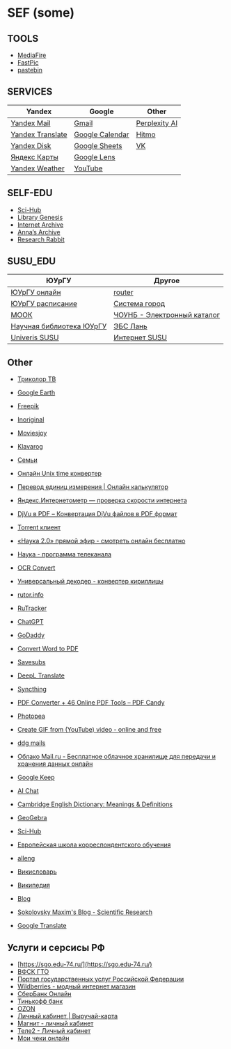 # SEF (some)

## TOOLS

- [MediaFire](https://app.mediafire.com/myfiles)
- [FastPic](https://new.fastpic.org/)
- [pastebin](https://pastebin.com/)

## SERVICES

| Yandex | Google | Other |
|---|---|---|
| [Yandex Mail](https://mail.yandex.com/) | [Gmail](https://mail.google.com/) | [Perplexity AI](https://www.perplexity.ai/) |
| [Yandex Translate](https://translate.yandex.com/) | [Google Calendar](https://calendar.google.com/calendar) | [Hitmo](https://rus.hitmotop.com/) |
| [Yandex Disk](https://disk.yandex.com/client/disk) | [Google Sheets](https://docs.google.com/spreadsheets/u/0/) | [VK](https://vk.com/im) |
| [Яндекс Карты](https://yandex.ru/maps/) | [Google Lens](https://lens.google.com/) |  |
| [Yandex Weather](https://yandex.ru/pogoda/) | [YouTube](https://www.youtube.com/) |  |

## SELF-EDU

- [Sci-Hub](https://sci-hub.se/)
- [Library Genesis](https://libgen.rs/)
- [Internet Archive](https://archive.org/)
- [Anna’s Archive](https://annas-archive.se/)
- [Research Rabbit](https://researchrabbitapp.com/home)

## SUSU_EDU

| ЮУрГУ | Другое |
|---|---|
| [ЮУрГУ онлайн](https://edu.susu.ru/my/) | [router](http://192.168.1.1/) |
| [ЮУрГУ расписание](https://pwa.susu.ru) | [Система город](https://ivpaynew.chelinvest.ru/) |
| [МООК](https://mooc.susu.ru/moodle/my/) | [ЧОУНБ - Электронный каталог](https://opac.chelreglib.ru/wl/) |
| [Научная библиотека ЮУрГУ](https://lib.susu.ru/) | [ЭБС Лань](https://e.lanbook.com/) |
| [Univeris SUSU](https://studlk.susu.ru) | [Интернет SUSU](https://lk.susu.ru/) |

## Other

- [Триколор ТВ](https://kino.tricolor.tv/channels/)

- [Google Earth](https://earth.google.com/web/@56.05352893,60.21841701,384.1315918a,0d,60y,7.77434623h,85.02782231t,0r/data=IhoKFnJONVZOR0RiYk84N3hvY24zQkI5UFEQAg)
- [Freepik](https://www.freepik.com/)
- [Inoriginal](https://reserve.inoriginal.online/)

- [Moviesjoy](https://moviesjoy.plus/home)
- [Klavarog](https://klava.org/delta/#eng_begin)

- [Семьи](https://families.google.com/u/1/families?pageId=none)
- [Онлайн Unix time конвертер](https://i-leon.ru/tools/time)
- [Перевод единиц измерения | Онлайн калькулятор](https://allcalc.ru/converter)
- [Яндекс.Интернетометр — проверка скорости интернета](https://yandex.ru/internet/)
- [DjVu в PDF – Конвертация DjVu файлов в PDF формат](https://djvu2pdf.com/ru/)
- [Torrent клиент](https://webtor.io/#/ru/)
- [«Наука 2.0» прямой эфир - смотреть онлайн бесплатно](http://telik.live/nauka.html)
- [Наука - программа телеканала](https://tv.mail.ru/cheljabinsk/channel/888/)
- [OCR Convert](https://www.ocrconvert.com/)
- [Универсальный декодер - конвертер кириллицы](https://2cyr.com/decode/?lang=ru)
- [rutor.info](http://6tor.org/)
- [RuTracker](https://rutracker.org/forum/viewforum.php?f=1649)
- [ChatGPT](https://chat.openai.com/)

- [GoDaddy](https://www.godaddy.com/)
- [Convert Word to PDF](https://pdf.io/doc2pdf/)
- [Savesubs](https://savesubs.com/)
- [DeepL Translate](https://www.deepl.com/translator)
- [Syncthing](http://localhost:8384/)
- [PDF Converter + 46 Online PDF Tools – PDF Candy](https://pdfcandy.com/)
- [Photopea](https://www.photopea.com/)
- [Create GIF from (YouTube) video - online and free](https://youtube-to-gif.file-converter-online.com/)
- [ddg mails](https://duckduckgo.com/email/settings/)
- [Облако Mail.ru - Бесплатное облачное хранилище для передачи и хранения данных онлайн](https://cloud.mail.ru/)
- [Google Keep](https://keep.google.com/)
- [AI Chat](https://duckduckgo.com/?q=DuckDuckGo&ia=chat)
- [Cambridge English Dictionary: Meanings & Definitions](https://dictionary.cambridge.org/dictionary/english/)
- [GeoGebra](https://www.geogebra.org/)
- [Sci-Hub](https://www.sci-hub.ru/)
- [Европейская школа корреспондентского обучения](https://www.escc.ru/login)
- [alleng](https://www.at.alleng.org/)
- [Викисловарь](https://www.wiktionary.org/)
- [Википедия](https://www.wikipedia.org/)
- [Blog](https://blogging.godaddy.com/blog/b5c9d0ea-03b1-4c54-8131-9e437120a36b/posts)
- [Sokolovsky Maxim's Blog - Scientific Research](https://sokolovskymaximsblog.godaddysites.com/)
- [Google Translate](https://translate.google.com/)

## Услуги и серсисы РФ

- [https://sgo.edu-74.ru/](https://sgo.edu-74.ru/)
- [ВФСК ГТО](https://gto.ru/)
- [Портал государственных услуг Российской Федерации](https://lk.gosuslugi.ru/settings/account)
- [Wildberries - модный интернет магазин](https://www.wildberries.ru/lk/myorders/delivery)
- [СберБанк Онлайн](https://web4.online.sberbank.ru/main)
- [Тинькофф банк](https://www.tinkoff.ru/summary/)
- [OZON](https://www.ozon.ru/my/orderlist)
- [Личный кабинет | Выручай-карта](https://5ka.ru/my)
- [Магнит - личный кабинет](https://new.moy.magnit.ru/dashboard/settings/)
- [Теле2 - Личный кабинет](https://chelyabinsk.tele2.ru/lk/remains)
- [Мои чеки онлайн](https://lkdr.nalog.ru/)
